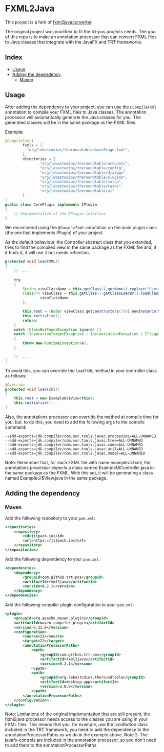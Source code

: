# FXML2Java

This project is a fork of [fxml2javaconverter](https://github.com/garawaa/fxml2javaconverter).

The original project was modified to fit the trt-pos projects needs. The goal of this repo
is to make an annotation processor that can convert FXML files to Java classes that integrate
with the JavaFX and TRT frameworks.

## Index
- [Usage](#usage)
- [Adding the dependency](#adding-the-dependency)
  - [Maven](#maven)

## Usage

After adding the dependency to your project, you can use the `@CompileFxml` annotation to
compile your FXML files to Java classes. The annotation processor will automatically generate
the Java classes for you. The generated classes will be in the same package as the FXML files.

Example:
```java
@CompileFxml(
        fxmls = {
          "org/lebastudios/theroundtable/mainStage.fxml",      
        },
        directories = {
                "org/lebastudios/theroundtable/accounts",
                "org/lebastudios/theroundtable/config",
                "org/lebastudios/theroundtable/dialogs",
                "org/lebastudios/theroundtable/plugins",
                "org/lebastudios/theroundtable/setup",
                "org/lebastudios/theroundtable/tasks",
                "org/lebastudios/theroundtable/ui"
        }
)
public class CorePlugin implements IPlugin
{
    // Implementation of the IPlugin interface
}
```

We recommend using the `@CompileFxml` annotation on the main plugin class
(the one that implements IPlugin) of your project.

As the default behaviour, the Controller abstract class that you extended, tries to find
the compiled view in the same package as the FXML file and, if it finds it, it will use it 
but needs reflection.
```java
protected void loadFXML()
{
    // .....
    
    try
    {
        String viewClassName = this.getClass().getName().replace("Controller", "$View");
        Class<?> viewClass = this.getClass().getClassLoader().loadClass(
                viewClassName
        );

        this.root = (Node) viewClass.getConstructors()[0].newInstance(this);
        this.initialize();
        return;
    }
    catch (ClassNotFoundException ignore) {}
    catch (InvocationTargetException | InstantiationException | IllegalAccessException e)
    {
        throw new RuntimeException(e);
    }

    // ....
}
```

To avoid this, you can override the `loadFXML` method in your controller class as follows:
```java
@Override
protected void loadFxml()
{
    this.root = new ExampleUi$View(this);
    this.initialize();
}
```

Also, the annotations processor can override the method at compile time for you, but, 
to do this, you need to add the following args to the compile command:
```
--add-exports=jdk.compiler/com.sun.tools.javac.processing=ALL-UNNAMED
--add-exports=jdk.compiler/com.sun.tools.javac.tree=ALL-UNNAMED
--add-exports=jdk.compiler/com.sun.tools.javac.code=ALL-UNNAMED
--add-exports=jdk.compiler/com.sun.tools.javac.util=ALL-UNNAMED
--add-exports=jdk.compiler/com.sun.tools.javac.model=ALL-UNNAMED
```

Note: Remember that, for each FXML file with name exampleUi.fxml, the annotations processor 
expects a class named ExampleUiController.java in the same package as the FXML. With this set,
it will be generating a class named ExampleUi$View.java in the same package.

## Adding the dependency
### Maven
Add the following repository to your `pom.xml`:
```xml
<repositories>
    <repository>
        <id>jitpack.io</id>
        <url>https://jitpack.io</url>
    </repository>
</repositories>
```

Add the following dependency to your `pom.xml`:
```xml
<dependencies>
    <dependency>
        <groupId>com.github.trt-pos</groupId>
        <artifactId>fxml2java</artifactId>
        <version>0.2.1</version>
    </dependency>
</dependencies>
```

Add the following compiler plugin configuration to your `pom.xml`:
```xml
<plugin>
    <groupId>org.apache.maven.plugins</groupId>
    <artifactId>maven-compiler-plugin</artifactId>
    <version>3.13.0</version>
    <configuration>
        <source>22</source>
        <target>22</target>
        <annotationProcessorPaths>
            <path>
                <groupId>com.github.trt-pos</groupId>
                <artifactId>fxml2java</artifactId>
                <version>0.2.1</version>
            </path>
            <path>
                <groupId>org.lebastudios.theroundtable</groupId>
                <artifactId>desktop-app</artifactId>
                <version>3.0.0</version>
            </path>
        </annotationProcessorPaths>
    </configuration>
</plugin>
```

Note: Limitations of the original implementation that are still present, the fxml2java processor 
needs access to the classes you are using in your FXML files. This means that you, for example, use 
the IconButton class included in the TRT framework, you need to add the dependency to the
annotationProcessorPaths as we do in the example above. 
Note 2: The javafx-controls are included in the annotation processor, so you don't need to add them to the
annotationProcessorPaths.